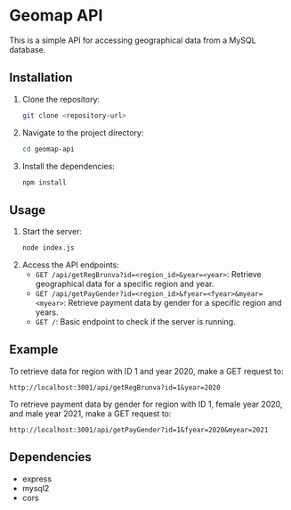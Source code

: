 # Geomap API

This is a simple API for accessing geographical data from a MySQL database.

## Installation

1. Clone the repository:
   ```sh
   git clone <repository-url>
   ```
2. Navigate to the project directory:
   ```sh
   cd geomap-api
   ```
3. Install the dependencies:
   ```sh
   npm install
   ```

## Usage

1. Start the server:
   ```sh
   node index.js
   ```
2. Access the API endpoints:
   - `GET /api/getRegBrunva?id=<region_id>&year=<year>`: Retrieve geographical data for a specific region and year.
   - `GET /api/getPayGender?id=<region_id>&fyear=<fyear>&myear=<myear>`: Retrieve payment data by gender for a specific region and years.
   - `GET /`: Basic endpoint to check if the server is running.

## Example

To retrieve data for region with ID 1 and year 2020, make a GET request to:

```
http://localhost:3001/api/getRegBrunva?id=1&year=2020
```

To retrieve payment data by gender for region with ID 1, female year 2020, and male year 2021, make a GET request to:

```
http://localhost:3001/api/getPayGender?id=1&fyear=2020&myear=2021
```

## Dependencies

- express
- mysql2
- cors
